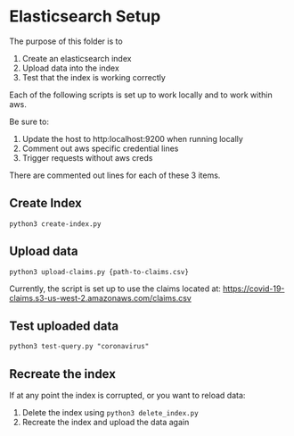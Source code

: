 # Elasticsearch Setup
The purpose of this folder is to
1. Create an elasticsearch index
2. Upload data into the index
3. Test that the index is working correctly

Each of the following scripts is set up to work locally and to work within aws.

Be sure to:
1. Update the host to http:localhost:9200 when running locally
2. Comment out aws specific credential lines
3. Trigger requests without aws creds

There are commented out lines for each of these 3 items.

## Create Index

`python3 create-index.py`

## Upload data

`python3 upload-claims.py {path-to-claims.csv}`

Currently, the script is set up to use the claims located at: https://covid-19-claims.s3-us-west-2.amazonaws.com/claims.csv

## Test uploaded data

`python3 test-query.py "coronavirus"`

## Recreate the index
If at any point the index is corrupted, or you want to reload data:
1. Delete the index using `python3 delete_index.py`
2. Recreate the index and upload the data again
